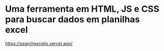 # Uma ferramenta em HTML, JS e CSS para buscar dados em planilhas excel

https://searchexceljs.vercel.app/
